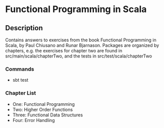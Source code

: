 # Functional Programming in Scala

## Description
Contains answers to exercises from the book Functional Programming in Scala, by Paul Chiusano and Runar Bjarnason.
Packages are organized by chapters, e.g. the exercises for chapter two are found in src/main/scala/chapterTwo, and the tests in src/test/scala/chapterTwo

### Commands
- sbt test

### Chapter List
- One: Functional Programming
- Two: Higher Order Functions
- Three: Functional Data Structures
- Four: Error Handling
